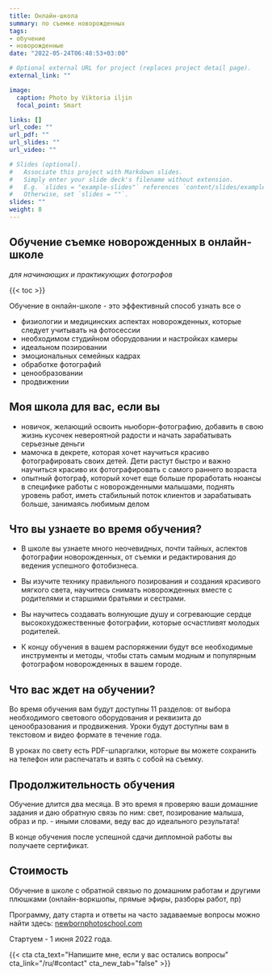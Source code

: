 ```yaml
---
title: Онлайн-школа
summary: по съемке новорожденных
tags:
- обучение 
- новорожденные
date: "2022-05-24T06:48:53+03:00"

# Optional external URL for project (replaces project detail page).
external_link: ""

image:
  caption: Photo by Viktoria iljin
  focal_point: Smart

links: []
url_code: ""
url_pdf: ""
url_slides: ""
url_video: ""

# Slides (optional).
#   Associate this project with Markdown slides.
#   Simply enter your slide deck's filename without extension.
#   E.g. `slides = "example-slides"` references `content/slides/example-slides.md`.
#   Otherwise, set `slides = ""`.
slides: ""
weight: 8
---
```

## Обучение съемке новорожденных в онлайн-школе
_для начинающих и практикующих фотографов_

{{< toc >}}

Обучение в онлайн-школе - это эффективный способ узнать все о

- физиологии и медицинских аспектах новорожденных, которые следует учитывать на фотосессии
- необходимом студийном оборудовании и настройках камеры
- идеальном позировании 
- эмоциональных семейных кадрах
- обработке фотографий
- ценообразовании
- продвижении

## Моя школа для вас, если вы
- новичок, желающий освоить ньюборн-фотографию, добавить в свою жизнь кусочек невероятной радости и начать зарабатывать серьезные деньги
- мамочка в декрете, которая хочет научиться красиво фотографировать своих детей. Дети растут быстро и важно научиться красиво их фотографировать с самого раннего возраста
- опытный фотограф, который хочет еще больше проработать нюансы в специфике работы с новорожденными малышами, поднять уровень работ, иметь стабильный поток клиентов и зарабатывать больше, занимаясь любимым делом

## Что вы узнаете во время обучения?
- В школе вы узнаете много неочевидных, почти тайных, аспектов фотографии новорожденных, от съемки и редактирования до ведения успешного фотобизнеса.

- Вы изучите технику правильного позирования и создания красивого мягкого света, научитесь снимать новорожденных вместе с родителями и старшими братьями и сестрами.

- Вы научитесь создавать волнующие душу и согревающие сердце высокохудожественные фотографии, которые осчастливят молодых родителей.

- К концу обучения в вашем распоряжении будут все необходимые инструменты и методы, чтобы стать самым модным и популярным фотографом новорожденных в вашем городе.

## Что вас ждет на обучении?
Во время обучения вам будут доступны 11 разделов: от выбора необходимого светового оборудования и реквизита до ценообразования и продвижения. Уроки будут доступны вам в текстовом и видео формате в течение года. 

В уроках по свету есть PDF-шпаргалки, которые вы можете сохранить на телефон или распечатать и взять с собой на съемку. 

## Продолжительность обучения
Обучение длится два месяца. В это время я проверяю ваши домашние задания и даю обратную связь по ним: свет, позирование малыша, образ и пр. - иными словами, веду вас до идеального результата!

В конце обучения после успешной сдачи дипломной работы вы получаете сертификат.

## Стоимость
Обучение в школе с обратной связью по домашним работам и другими плюшками (онлайн-воркшопы, прямые эфиры, разборы работ, пр)

Программу, дату старта и ответы на часто задаваемые вопросы можно найти здесь: [newbornphotoschool.com](https://newbornphotoschool.com/)

Стартуем - 1 июня 2022 года.

{{< cta cta_text="Напишите мне, если у вас остались вопросы" cta_link="/ru/#contact" cta_new_tab="false" >}}